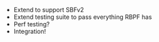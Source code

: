 - Extend to support SBFv2
- Extend testing suite to pass everything RBPF has
- Perf testing?
- Integration!